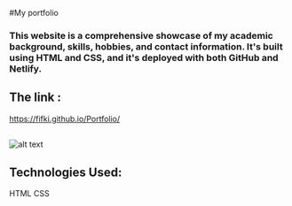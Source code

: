  #My portfolio
 ### This website is a comprehensive showcase of my academic background, skills, hobbies, and contact information. It's built using HTML and CSS, and it's deployed with both  GitHub and Netlify.
## The link : 
https://fifki.github.io/Portfolio/
## 
![alt text](https://github.com/fifki/Portfolio/blob/main/readmepic/Capture%20d'%C3%A9cran%202024-04-30%20015345.png?raw=true)
 ## Technologies Used:
HTML
CSS
